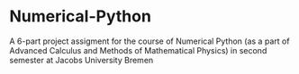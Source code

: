 # Numerical-Python
A 6-part project assigment for the course of Numerical Python (as a part of Advanced Calculus and Methods of Mathematical Physics) in second semester at Jacobs University Bremen

